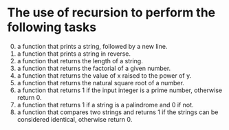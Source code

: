 # The use of recursion to perform the following tasks
0. a function that prints a string, followed by a new line.
1. a function that prints a string in reverse.
2. a function that returns the length of a string.
3. a function that returns the factorial of a given number.
4. a function that returns the value of x raised to the power of y.
5. a function that returns the natural square root of a number.
6. a function that returns 1 if the input integer is a prime number, otherwise return 0.
7. a function that returns 1 if a string is a palindrome and 0 if not.
8. a function that compares two strings and returns 1 if the strings can be considered identical, otherwise return 0. 
